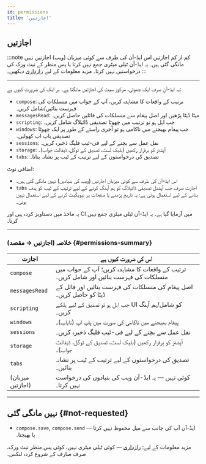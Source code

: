 ```yaml
---
id: permissions
title: 'اجازتیں'
---
```


## اجازتیں

:::note کم از کم اجازتیں
اس ایڈ-آن کی طرف سے کوئی میزبان (ویب) اجازتیں نہیں مانگی گئی ہیں۔ یہ ایڈ-آن ٹیلی میٹری جمع نہیں کرتا یا پس منظر کے نیٹ ورک کی درخواستیں نہیں کرتا۔ مزید معلومات کے لیے [رازداری](privacy) دیکھیں۔
:::

---

یہ ایڈ-آن صرف ایک چھوٹی، مرکوز سیٹ کی اجازتیں مانگتا ہے۔ ہر ایک کی ضرورت کیوں ہے:

- `compose`: ترتیب کے واقعات کا مشاہدہ کریں، آپ کے جواب میں منسلکات کی فہرست بنائیں/شامل کریں۔
- `messagesRead`: میٹا ڈیٹا پڑھیں اور اصل پیغام سے منسلکات کی فائلیں حاصل کریں۔
- `scripting`: جب اہل ہو تو ترتیب میں چھوٹا تصدیقی ڈائیلاگ شامل کریں۔
- `windows`: جب پیغام بھیجنے میں ناکامی ہو تو آخری راستے کے طور پر ایک چھوٹا تصدیقی پاپ اپ کھولیں۔
- `sessions`: نقل عمل سے بچنے کے لیے فی-ٹیب فلیگ ذخیرہ کریں۔
- `storage`: آپشنز کو برقرار رکھیں (بلیک لسٹ، تصدیق کے ٹوگل، ڈیفالٹ جواب)۔
- `tabs`: تصدیق کی درخواستوں کے لیے ترتیب کے ٹیب پر نشانہ بنانا۔

اضافی نوٹ:

- اس ایڈ-آن کی طرف سے کوئی میزبان اجازتیں (ویب کی بنیادیں) نہیں مانگی گئی ہیں۔
- `tabs` اجازت صرف جب آپشنل تصدیقی ڈائیلاگ کو ہم آہنگ کرنے کے لیے ترتیب کے ٹیب کو ہدف بنانے کے لیے استعمال ہوتی ہے؛ یہ تاریخ پڑھنے یا صفحات پر نیویگیٹ کرنے کے لیے استعمال نہیں ہوتی۔

یہ ماخذ میں دستاویز کردہ ہیں اور CI میں آزمایا گیا ہے۔ یہ ایڈ-آن ٹیلی میٹری جمع نہیں کرتا۔

---

### خلاصہ (اجازتیں → مقصد) {#permissions-summary}

| اجازت            | اس کی ضرورت کیوں ہے                                                                   |
| ---------------- | ------------------------------------------------------------------------------------- |
| `compose`        | ترتیب کے واقعات کا مشاہدہ کریں؛ آپ کے جواب میں منسلکات کی فہرست بنائیں اور شامل کریں۔ |
| `messagesRead`   | اصل پیغام کی منسلکات کی فہرست بنائیں اور فائل کے ڈیٹا کو حاصل کریں۔                   |
| `scripting`      | جب اہل ہو تو تصدیق کے لیے ہلکے UI کو شامل/ہم آہنگ کریں۔                               |
| `windows`        | پیغام بھیجنے میں ناکامی کی صورت میں پاپ اپ (نایاب)۔                                   |
| `sessions`       | نقل عمل سے بچنے کے لیے فی-ٹیب فلیگ ذخیرہ کریں۔                                        |
| `storage`        | آپشنز کو برقرار رکھیں (بلیک لسٹ، تصدیق کے ٹوگل، ڈیفالٹ جواب)۔                         |
| `tabs`           | تصدیق کی درخواستوں کے لیے ترتیب کے ٹیب پر نشانہ بنائیں۔                               |
| (میزبان اجازتیں) | کوئی نہیں — یہ ایڈ-آن ویب کی بنیادوں کی درخواست نہیں کرتا۔                            |

---

## نہیں مانگی گئی {#not-requested}

- `compose.save`, `compose.send` — ایڈ-آن آپ کی جانب سے میل محفوظ نہیں کرتا یا بھیجتا۔

مزید معلومات کے لیے: [رازداری](privacy) — کوئی ٹیلی میٹری نہیں، کوئی پس منظر نیٹ ورک، صرف صارف کے شروع کردہ لنکس۔
